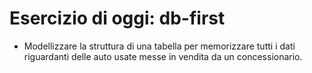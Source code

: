 # Esercizio di oggi: db-first

- Modellizzare la struttura di una tabella per memorizzare tutti i dati riguardanti delle auto usate messe in vendita da un concessionario.
